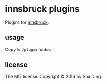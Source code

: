 # innsbruck plugins

Plugins for [innsbruck](https://github.com/quietshu/innsbruck).

## usage

Copy to `/plugin` folder.

## license

The MIT license. Copyright © 2016 by Shu Ding.

